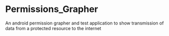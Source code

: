 Permissions_Grapher
===================

An android permission grapher and test application to show transmission of data from a protected resource to the internet